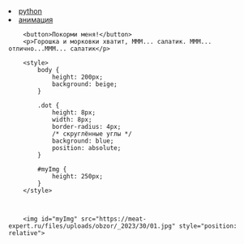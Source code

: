 <li><a href="https://pythontutor.com/render.html#mode=display/"> python </a></li>


<li><a href="https://jsitor.com/">анимация</a></li>



<!doctype html><html><head></head><body><!doctype html>
<html>

<head></head>

<body>
	<p style="text-align: center">

		<button>Покорми меня!</button>
		<p>Горошка и морковки хватит, МММ... салатик. МММ... отлично...МММ... салатик</p>

		<style>
			body {
				height: 200px;
				background: beige;
			}

			.dot {
				height: 8px;
				width: 8px;
				border-radius: 4px;
				/* скруглённые углы */
				background: blue;
				position: absolute;
			}

			#myImg {
				height: 250px;
			}
		</style>



		<img id="myImg" src="https://meat-expert.ru/files/uploads/obzor/_2023/30/01.jpg" style="position: relative">

</p>
		<script>
			var cat = document.querySelector("img");
var angle = 0, lastTime = null;
function animate(time) {
if (lastTime != null)
angle += (time - lastTime) * 0.002;
lastTime = time;
cat.style.top = (Math.cos(angle) * 50      ) + "px";
cat.style.left = (Math.sin(angle) * 200) + "px";
requestAnimationFrame(animate);
}

var button = document.querySelector("button");
button.addEventListener("click", function() {
alert("НЕ ТРОГАЙ МОИ ПЕЛЬМЕНИ!!!!");
});

document.getElementById('myImg').onclick = myFunction;

function myFunction() {
  alert('Ouch!!!');
}

requestAnimationFrame(animate);





		</script>
		<script type="text/javascript">


                                    
